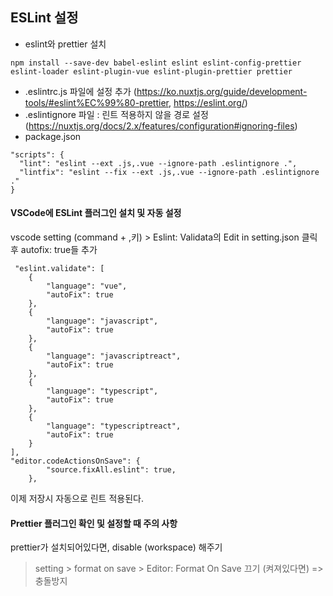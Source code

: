 ## ESLint 설정

- eslint와 prettier 설치 
```
npm install --save-dev babel-eslint eslint eslint-config-prettier eslint-loader eslint-plugin-vue eslint-plugin-prettier prettier
```

- .eslintrc.js 파일에 설정 추가 (https://ko.nuxtjs.org/guide/development-tools/#eslint%EC%99%80-prettier, https://eslint.org/)
- .eslintignore 파일 : 린트 적용하지 않을 경로 설정 (https://nuxtjs.org/docs/2.x/features/configuration#ignoring-files)
- package.json 
```
"scripts": {
  "lint": "eslint --ext .js,.vue --ignore-path .eslintignore .",
  "lintfix": "eslint --fix --ext .js,.vue --ignore-path .eslintignore ."
}
```

#### VSCode에 ESLint 플러그인 설치 및 자동 설정 
vscode setting (command + ,키) > Eslint: Validata의 Edit in setting.json 클릭 후 autofix: true들 추가
```
 "eslint.validate": [
    {
        "language": "vue",
        "autoFix": true
    },
    {
        "language": "javascript",
        "autoFix": true
    },
    {
        "language": "javascriptreact",
        "autoFix": true
    },
    {
        "language": "typescript",
        "autoFix": true
    },
    {
        "language": "typescriptreact",
        "autoFix": true
    }
],
"editor.codeActionsOnSave": {
        "source.fixAll.eslint": true,
    },
```
이제 저장시 자동으로 린트 적용된다. 

#### Prettier 플러그인 확인 및 설정할 때 주의 사항
prettier가 설치되어있다면, disable (workspace) 해주기 
> setting > format on save > Editor: Format On Save 끄기 (켜져있다면)  => 충돌방지 
